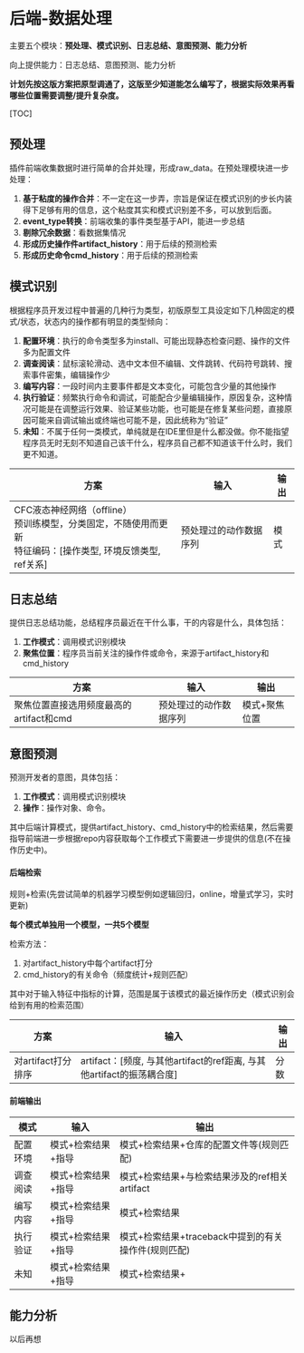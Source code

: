 # 后端-数据处理

主要五个模块：**预处理、模式识别、日志总结、意图预测、能力分析**

向上提供能力：日志总结、意图预测、能力分析

**计划先按这版方案把原型调通了，这版至少知道能怎么编写了，根据实际效果再看哪些位置需要调整/提升复杂度。**

[TOC]

## 预处理

插件前端收集数据时进行简单的合并处理，形成raw_data。在预处理模块进一步处理：

1. **基于粘度的操作合并**：不一定在这一步弄，宗旨是保证在模式识别的步长内装得下足够有用的信息，这个粘度其实和模式识别差不多，可以放到后面。
2. **event_type转换**：前端收集的事件类型基于API，能进一步总结
3. **剔除冗余数据**：看数据集情况
4. **形成历史操作件artifact_history**：用于后续的预测检索
5. **形成历史命令cmd_history**：用于后续的预测检索

## 模式识别

根据程序员开发过程中普遍的几种行为类型，初版原型工具设定如下几种固定的模式/状态，状态内的操作都有明显的类型倾向：

1. **配置环境**：执行的命令类型多为install、可能出现静态检查问题、操作的文件多为配置文件
2. **调查阅读**：鼠标滚轮滑动、选中文本但不编辑、文件跳转、代码符号跳转、搜索事件密集，编辑操作少
3. **编写内容**：一段时间内主要事件都是文本变化，可能包含少量的其他操作
4. **执行验证**：频繁执行命令和调试，可能配合少量编辑操作，原因复杂，这种情况可能是在调整运行效果、验证某些功能，也可能是在修复某些问题，直接原因可能来自调试输出或终端也可能不是，因此统称为“验证”
5. **未知**：不属于任何一类模式，单纯就是在IDE里但是什么都没做。你不能指望程序员无时无刻不知道自己该干什么，程序员自己都不知道该干什么时，我们更不知道。

| 方案                                                         | 输入                   | 输出 |
| ------------------------------------------------------------ | ---------------------- | ---- |
| CFC液态神经网络（offline）<br />预训练模型，分类固定，不随使用而更新<br />特征编码：[操作类型, 环境反馈类型, ref关系] | 预处理过的动作数据序列 | 模式 |

## 日志总结

提供日志总结功能，总结程序员最近在干什么事，干的内容是什么，具体包括：

1. **工作模式**：调用模式识别模块
2. **聚焦位置**：程序员当前关注的操作件或命令，来源于artifact_history和cmd_history

| 方案                                    | 输入                   | 输出          |
| --------------------------------------- | ---------------------- | ------------- |
| 聚焦位置直接选用频度最高的artifact和cmd | 预处理过的动作数据序列 | 模式+聚焦位置 |

## 意图预测

预测开发者的意图，具体包括：

1. **工作模式**：调用模式识别模块
2. **操作**：操作对象、命令。

其中后端计算模式，提供artifact_history、cmd_history中的检索结果，然后需要指导前端进一步根据repo内容获取每个工作模式下需要进一步提供的信息(不在操作历史中)。

#### 后端检索

规则+检索(先尝试简单的机器学习模型例如逻辑回归，online，增量式学习，实时更新)

**每个模式单独用一个模型，一共5个模型**

检索方法：

1. 对artifact_history中每个artifact打分
2. cmd_history的有关命令（频度统计+规则匹配）

其中对于输入特征中指标的计算，范围是属于该模式的最近操作历史（模式识别会给到有用的检索范围）

| 方案               | 输入                                                         | 输出 |
| ------------------ | ------------------------------------------------------------ | ---- |
| 对artifact打分排序 | artifact：[频度, 与其他artifact的ref距离, 与其他artifact的振荡耦合度] | 分数 |

#### 前端输出

| 模式     | 输入               | 输出                                                |
| -------- | ------------------ | --------------------------------------------------- |
| 配置环境 | 模式+检索结果+指导 | 模式+检索结果+仓库的配置文件等(规则匹配)            |
| 调查阅读 | 模式+检索结果+指导 | 模式+检索结果+与检索结果涉及的ref相关artifact       |
| 编写内容 | 模式+检索结果+指导 | 模式+检索结果                                       |
| 执行验证 | 模式+检索结果+指导 | 模式+检索结果+traceback中提到的有关操作件(规则匹配) |
| 未知     | 模式+检索结果+指导 | 模式+检索结果+                                      |

## 能力分析

以后再想


